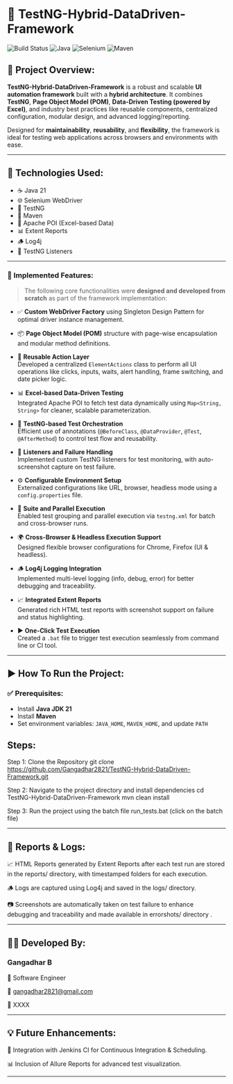 # 🚀 TestNG-Hybrid-DataDriven-Framework

![Build Status](https://img.shields.io/badge/build-passing-brightgreen)
![Java](https://img.shields.io/badge/Java-21-blue)
![Selenium](https://img.shields.io/badge/Selenium-WebDriver-green)
![Maven](https://img.shields.io/badge/Maven-3.9.9-orange)

## 📌 Project Overview:

**TestNG-Hybrid-DataDriven-Framework** is a robust and scalable **UI automation framework** built with a **hybrid architecture**. It combines **TestNG**, **Page Object Model (POM)**, **Data-Driven Testing (powered by Excel)**, and industry best practices like reusable components, centralized configuration, modular design, and advanced logging/reporting.

Designed for **maintainability**, **reusability**, and **flexibility**, the framework is ideal for testing web applications across browsers and environments with ease.

---

## 🧰 Technologies Used:

- ☕ Java 21
- 🌐 Selenium WebDriver
- 🧪 TestNG
- 🔧 Maven
- 📄 Apache POI (Excel-based Data)
- 📊 Extent Reports
- 🪵 Log4j
- 🧪 TestNG Listeners

---

### 🔨 Implemented Features:

> The following core functionalities were **designed and developed from scratch** as part of the framework implementation:

- ✅ **Custom WebDriver Factory** using Singleton Design Pattern for optimal driver instance management.

- 📦 **Page Object Model (POM)** structure with page-wise encapsulation and modular method definitions.

- 🔁 **Reusable Action Layer**  
  Developed a centralized `ElementActions` class to perform all UI operations like clicks, inputs, waits, alert handling, frame switching, and date picker logic.

- 📊 **Excel-based Data-Driven Testing**  
  Integrated Apache POI to fetch test data dynamically using `Map<String, String>` for cleaner, scalable parameterization.

- 🧪 **TestNG-based Test Orchestration**  
  Efficient use of annotations (`@BeforeClass`, `@DataProvider`, `@Test`, `@AfterMethod`) to control test flow and reusability.

- 🔄 **Listeners and Failure Handling**  
  Implemented custom TestNG listeners for test monitoring, with auto-screenshot capture on test failure.

- ⚙️ **Configurable Environment Setup**  
  Externalized configurations like URL, browser, headless mode using a `config.properties` file.

- 🧪 **Suite and Parallel Execution**  
  Enabled test grouping and parallel execution via `testng.xml` for batch and cross-browser runs.

- 🌍 **Cross-Browser & Headless Execution Support**  
  Designed flexible browser configurations for Chrome, Firefox (UI & headless).

- 🪵 **Log4j Logging Integration**  
  Implemented multi-level logging (info, debug, error) for better debugging and traceability.

- 📈 **Integrated Extent Reports**  
  Generated rich HTML test reports with screenshot support on failure and status highlighting.

- ▶️ **One-Click Test Execution**  
  Created a `.bat` file to trigger test execution seamlessly from command line or CI tool.


---

## ▶️ How To Run the Project:

### ✅ Prerequisites:

- Install **Java JDK 21**
- Install **Maven**
- Set environment variables: `JAVA_HOME`, `MAVEN_HOME`, and update `PATH`

## Steps:
Step 1: Clone the Repository
git clone
https://github.com/Gangadhar2821/TestNG-Hybrid-DataDriven-Framework.git

Step 2: Navigate to the project directory and install dependencies
cd TestNG-Hybrid-DataDriven-Framework
mvn clean install

Step 3: Run the project using the batch file
run_tests.bat (click on the batch file)


---
## 📸 Reports & Logs:
📈 HTML Reports generated by Extent Reports after each test run are stored in the reports/ directory, with timestamped folders for each execution.

🪵 Logs are captured using Log4j and saved in the logs/ directory.

📷 Screenshots are automatically taken on test failure to enhance debugging and traceability and made available in errorshots/ directory .


---

## 👨‍💻 Developed By:  
### Gangadhar B
💼 Software Engineer

📧 gangadhar2821@gmail.com

🔗 XXXX 


---
## 💡 Future Enhancements:
🔧 Integration with Jenkins CI for Continuous Integration & Scheduling.

📊 Inclusion of Allure Reports for advanced test visualization.

---
